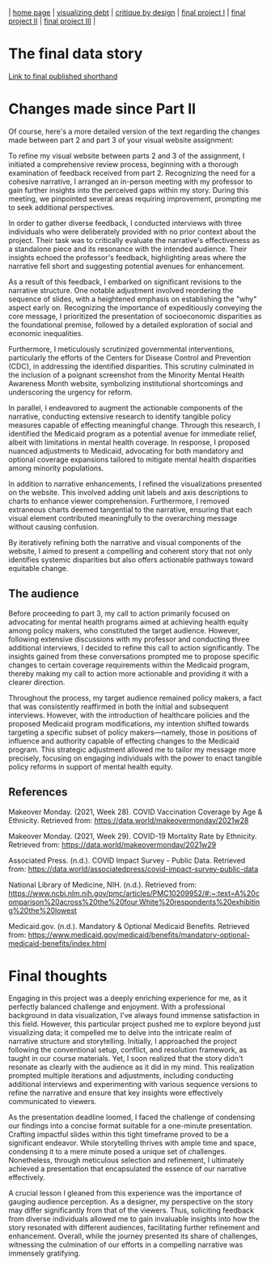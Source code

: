| [home page](https://cvivek98.github.io/chinmay-vivek-portfolio/) | [visualizing debt](visualizing-government-debt) | [critique by design](critique-by-design) | [final project I](final-project-part-one) | [final project II](part-two) | [final project III](final-project-part-three) |

# The final data story

[Link to final published shorthand]([https://preview.shorthand.com/Mx8Hm1rlytl6RuEL](https://carnegiemellon.shorthandstories.com/mental-health-inequity-among-minorities-in-the-us/index.html#section-JBRngjnz6f))



# Changes made since Part II
Of course, here's a more detailed version of the text regarding the changes made between part 2 and part 3 of your visual website assignment:

To refine my visual website between parts 2 and 3 of the assignment, I initiated a comprehensive review process, beginning with a thorough examination of feedback received from part 2. Recognizing the need for a cohesive narrative, I arranged an in-person meeting with my professor to gain further insights into the perceived gaps within my story. During this meeting, we pinpointed several areas requiring improvement, prompting me to seek additional perspectives.

In order to gather diverse feedback, I conducted interviews with three individuals who were deliberately provided with no prior context about the project. Their task was to critically evaluate the narrative's effectiveness as a standalone piece and its resonance with the intended audience. Their insights echoed the professor's feedback, highlighting areas where the narrative fell short and suggesting potential avenues for enhancement.

As a result of this feedback, I embarked on significant revisions to the narrative structure. One notable adjustment involved reordering the sequence of slides, with a heightened emphasis on establishing the "why" aspect early on. Recognizing the importance of expeditiously conveying the core message, I prioritized the presentation of socioeconomic disparities as the foundational premise, followed by a detailed exploration of social and economic inequalities.

Furthermore, I meticulously scrutinized governmental interventions, particularly the efforts of the Centers for Disease Control and Prevention (CDC), in addressing the identified disparities. This scrutiny culminated in the inclusion of a poignant screenshot from the Minority Mental Health Awareness Month website, symbolizing institutional shortcomings and underscoring the urgency for reform.

In parallel, I endeavored to augment the actionable components of the narrative, conducting extensive research to identify tangible policy measures capable of effecting meaningful change. Through this research, I identified the Medicaid program as a potential avenue for immediate relief, albeit with limitations in mental health coverage. In response, I proposed nuanced adjustments to Medicaid, advocating for both mandatory and optional coverage expansions tailored to mitigate mental health disparities among minority populations.

In addition to narrative enhancements, I refined the visualizations presented on the website. This involved adding unit labels and axis descriptions to charts to enhance viewer comprehension. Furthermore, I removed extraneous charts deemed tangential to the narrative, ensuring that each visual element contributed meaningfully to the overarching message without causing confusion.

By iteratively refining both the narrative and visual components of the website, I aimed to present a compelling and coherent story that not only identifies systemic disparities but also offers actionable pathways toward equitable change. 

## The audience
Before proceeding to part 3, my call to action primarily focused on advocating for mental health programs aimed at achieving health equity among policy makers, who constituted the target audience. However, following extensive discussions with my professor and conducting three additional interviews, I decided to refine this call to action significantly. The insights gained from these conversations prompted me to propose specific changes to certain coverage requirements within the Medicaid program, thereby making my call to action more actionable and providing it with a clearer direction.

Throughout the process, my target audience remained policy makers, a fact that was consistently reaffirmed in both the initial and subsequent interviews. However, with the introduction of healthcare policies and the proposed Medicaid program modifications, my intention shifted towards targeting a specific subset of policy makers—namely, those in positions of influence and authority capable of effecting changes to the Medicaid program. This strategic adjustment allowed me to tailor my message more precisely, focusing on engaging individuals with the power to enact tangible policy reforms in support of mental health equity.


## References
Makeover Monday. (2021, Week 28). COVID Vaccination Coverage by Age & Ethnicity. Retrieved from: https://data.world/makeovermonday/2021w28

Makeover Monday. (2021, Week 29). COVID-19 Mortality Rate by Ethnicity. Retrieved from: https://data.world/makeovermonday/2021w29

Associated Press. (n.d.). COVID Impact Survey - Public Data. Retrieved from: https://data.world/associatedpress/covid-impact-survey-public-data

National Library of Medicine, NIH. (n.d.). Retrieved from: https://www.ncbi.nlm.nih.gov/pmc/articles/PMC10209952/#:~:text=A%20comparison%20across%20the%20four,White%20respondents%20exhibiting%20the%20lowest

Medicaid.gov. (n.d.). Mandatory & Optional Medicaid Benefits. Retrieved from: https://www.medicaid.gov/medicaid/benefits/mandatory-optional-medicaid-benefits/index.html


# Final thoughts
Engaging in this project was a deeply enriching experience for me, as it perfectly balanced challenge and enjoyment. With a professional background in data visualization, I've always found immense satisfaction in this field. However, this particular project pushed me to explore beyond just visualizing data; it compelled me to delve into the intricate realm of narrative structure and storytelling. Initially, I approached the project following the conventional setup, conflict, and resolution framework, as taught in our course materials. Yet, I soon realized that the story didn't resonate as clearly with the audience as it did in my mind. This realization prompted multiple iterations and adjustments, including conducting additional interviews and experimenting with various sequence versions to refine the narrative and ensure that key insights were effectively communicated to viewers.

As the presentation deadline loomed, I faced the challenge of condensing our findings into a concise format suitable for a one-minute presentation. Crafting impactful slides within this tight timeframe proved to be a significant endeavor. While storytelling thrives with ample time and space, condensing it to a mere minute posed a unique set of challenges. Nonetheless, through meticulous selection and refinement, I ultimately achieved a presentation that encapsulated the essence of our narrative effectively.

A crucial lesson I gleaned from this experience was the importance of gauging audience perception. As a designer, my perspective on the story may differ significantly from that of the viewers. Thus, soliciting feedback from diverse individuals allowed me to gain invaluable insights into how the story resonated with different audiences, facilitating further refinement and enhancement. Overall, while the journey presented its share of challenges, witnessing the culmination of our efforts in a compelling narrative was immensely gratifying.

